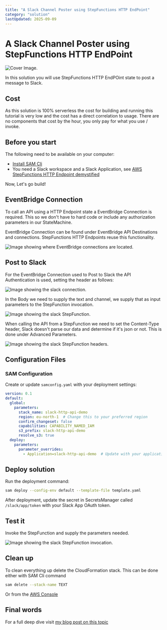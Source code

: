 ```yaml
---
title: "A Slack Channel Poster using StepFunctions HTTP EndPoint"
category: "solution"
lastUpdated: 2025-09-09
---
```


# A Slack Channel Poster using StepFunctions HTTP EndPoint

![Cover Image.](./images/cover-image.png)

In this solution you will use StepFunctions HTTP EndPOint state to post a message to Slack.

## Cost

As this solution is 100% serverless the cost for building and running this tutorial is very low and the cost has a direct correlation to usage. There are no components that cost by the hour, you only pay for what you use / invoke.

## Before you start

The following need to be available on your computer:

* [Install SAM Cli](https://docs.aws.amazon.com/serverless-application-model/latest/developerguide/install-sam-cli.html)
* You need a Slack workspace and a Slack Application, see [AWS StepFunctions HTTP Endpoint demystified](https://jimmydqv.com/stepfunctions-http-api/index.html)

Now, Let's go build!

## EventBridge Connection

To call an API using a HTTP Endpoint state a EventBridge Connection is required. This so we don't have to hard code or include any authorization parameters in our StateMachine.

EventBridge Connection can be found under EventBridge API Destinations and connections. StepFunctions HTTP Endpoints reuse this functionality.

![Image showing where EventBridge connections are located.](./images/eb-connections.png)

## Post to Slack

For the EventBridge Connection used to Post to Slack the API Authentication is used, setting the header as follows:

![Image showing the slack connection.](./images/slack-connection.png)

In the Body we need to supply the text and channel, we supply that as input parameters to the StepFunction invocation.

![Image showing the slack StepFunction.](./images/slack-post-config.png)

When calling the API from a StepFunction we need to set the Content-Type header, Slack doesn't parse our data and determine if it's json or not. This is done under Advanced Parameters.

![Image showing the slack StepFunction headers.](./images/slack-post-headers.png)

## Configuration Files

### SAM Configuration

Create or update `samconfig.yaml` with your deployment settings:

```yaml
version: 0.1
default:
  global:
    parameters:
      stack_name: slack-http-api-demo
      region: eu-north-1  # Change this to your preferred region
      confirm_changeset: false
      capabilities: CAPABILITY_NAMED_IAM
      s3_prefix: slack-http-api-demo
      resolve_s3: true
  deploy:
    parameters:
      parameter_overrides:
        - Application=slack-http-api-demo  # Update with your application name
```

## Deploy solution

Run the deployment command:

``` bash
sam deploy --config-env default --template-file template.yaml 
```

After deployment, update the secret in SecretsManager called `/slack/app/token` with your Slack App OAuth token.

## Test it

Invoke the StepFunction and supply the parameters needed.

![Image showing the slack StepFunction invocation.](./images/slack-post-invocation.png)

## Clean up

To clean everything up delete the CloudFormation stack. This can be done either with SAM Cli command

``` bash
sam delete --stack-name TEXT
```

Or from the [AWS Console](https://eu-west-1.console.aws.amazon.com/cloudformation/home?region=eu-north-1#/stacks)

## Final words

For a full deep dive visit [my blog post on this topic](https://jimmydqv.com/serverless-redirect/index.html)